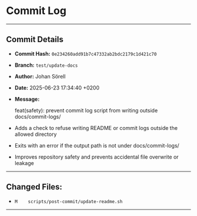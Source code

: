 # Commit Log

---

## Commit Details

- **Commit Hash:**   `0e234260add91b7c47332ab2bdc2179c1d421c70`
- **Branch:**        `test/update-docs`
- **Author:**        Johan Sörell
- **Date:**          2025-06-23 17:34:40 +0200
- **Message:**

  feat(safety): prevent commit log script from writing outside docs/commit-logs/

- Adds a check to refuse writing README or commit logs outside the allowed directory
- Exits with an error if the output path is not under docs/commit-logs/
- Improves repository safety and prevents accidental file overwrite or leakage

---

## Changed Files:

- `M	scripts/post-commit/update-readme.sh`

---
